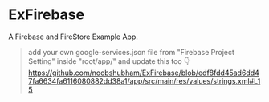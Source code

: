 # ExFirebase
A Firebase and FireStore Example App.

> add your own google-services.json file from "Firebase Project Setting" inside "root/app/"
> and update this too 👇
> https://github.com/noobshubham/ExFirebase/blob/edf8fdd45ad6dd47fa6634fa6116080882dd38a1/app/src/main/res/values/strings.xml#L15
